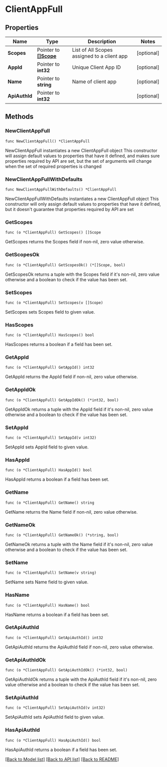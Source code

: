# ClientAppFull

## Properties

Name | Type | Description | Notes
------------ | ------------- | ------------- | -------------
**Scopes** | Pointer to [**[]Scope**](Scope.md) | List of All Scopes assigned to a client app | [optional] 
**AppId** | Pointer to **int32** | Unique Client App ID | [optional] 
**Name** | Pointer to **string** | Name of client app | [optional] 
**ApiAuthId** | Pointer to **int32** |  | [optional] 

## Methods

### NewClientAppFull

`func NewClientAppFull() *ClientAppFull`

NewClientAppFull instantiates a new ClientAppFull object
This constructor will assign default values to properties that have it defined,
and makes sure properties required by API are set, but the set of arguments
will change when the set of required properties is changed

### NewClientAppFullWithDefaults

`func NewClientAppFullWithDefaults() *ClientAppFull`

NewClientAppFullWithDefaults instantiates a new ClientAppFull object
This constructor will only assign default values to properties that have it defined,
but it doesn't guarantee that properties required by API are set

### GetScopes

`func (o *ClientAppFull) GetScopes() []Scope`

GetScopes returns the Scopes field if non-nil, zero value otherwise.

### GetScopesOk

`func (o *ClientAppFull) GetScopesOk() (*[]Scope, bool)`

GetScopesOk returns a tuple with the Scopes field if it's non-nil, zero value otherwise
and a boolean to check if the value has been set.

### SetScopes

`func (o *ClientAppFull) SetScopes(v []Scope)`

SetScopes sets Scopes field to given value.

### HasScopes

`func (o *ClientAppFull) HasScopes() bool`

HasScopes returns a boolean if a field has been set.

### GetAppId

`func (o *ClientAppFull) GetAppId() int32`

GetAppId returns the AppId field if non-nil, zero value otherwise.

### GetAppIdOk

`func (o *ClientAppFull) GetAppIdOk() (*int32, bool)`

GetAppIdOk returns a tuple with the AppId field if it's non-nil, zero value otherwise
and a boolean to check if the value has been set.

### SetAppId

`func (o *ClientAppFull) SetAppId(v int32)`

SetAppId sets AppId field to given value.

### HasAppId

`func (o *ClientAppFull) HasAppId() bool`

HasAppId returns a boolean if a field has been set.

### GetName

`func (o *ClientAppFull) GetName() string`

GetName returns the Name field if non-nil, zero value otherwise.

### GetNameOk

`func (o *ClientAppFull) GetNameOk() (*string, bool)`

GetNameOk returns a tuple with the Name field if it's non-nil, zero value otherwise
and a boolean to check if the value has been set.

### SetName

`func (o *ClientAppFull) SetName(v string)`

SetName sets Name field to given value.

### HasName

`func (o *ClientAppFull) HasName() bool`

HasName returns a boolean if a field has been set.

### GetApiAuthId

`func (o *ClientAppFull) GetApiAuthId() int32`

GetApiAuthId returns the ApiAuthId field if non-nil, zero value otherwise.

### GetApiAuthIdOk

`func (o *ClientAppFull) GetApiAuthIdOk() (*int32, bool)`

GetApiAuthIdOk returns a tuple with the ApiAuthId field if it's non-nil, zero value otherwise
and a boolean to check if the value has been set.

### SetApiAuthId

`func (o *ClientAppFull) SetApiAuthId(v int32)`

SetApiAuthId sets ApiAuthId field to given value.

### HasApiAuthId

`func (o *ClientAppFull) HasApiAuthId() bool`

HasApiAuthId returns a boolean if a field has been set.


[[Back to Model list]](../README.md#documentation-for-models) [[Back to API list]](../README.md#documentation-for-api-endpoints) [[Back to README]](../README.md)



